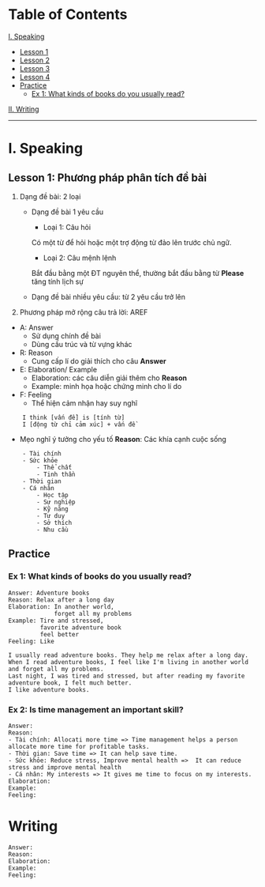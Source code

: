 # Table of Contents

[I. Speaking](#speaking)
- [Lesson 1](#s_lesson1)
- [Lesson 2](#s_lesson2)
- [Lesson 3](#s_lesson3)
- [Lesson 4](#s_lesson4)
- [Practice](#s_practice)
    - [Ex 1: What kinds of books do you usually read?](#s_ex1)

[II. Writing](#writing)

---

# I. Speaking

## Lesson 1: Phương pháp phân tích đề bài

1. Dạng đề bài: 2 loại
    - Dạng đề bài 1 yêu cầu
        - Loại 1: Câu hỏi
        
        Có một từ để hỏi hoặc một trợ động từ đảo lên trước chủ ngữ.

        - Loại 2: Câu mệnh lệnh

        Bắt đầu bằng một ĐT nguyên thể, thường bắt đầu bằng từ **Please** tăng tính lịch sự
    
    - Dạng đề bài nhiều yêu cầu: từ 2 yêu cầu trở lên

2. Phương pháp mở rộng câu trả lời: AREF
- A: Answer
    - Sử dụng chính đề bài
    - Dùng cấu trúc và từ vựng khác
- R: Reason
    - Cung cấp lí do giải thích cho câu **Answer**
- E: Elaboration/ Example
    - Elaboration: các câu diễn giải thêm cho **Reason**
    - Example: minh họa hoặc chứng minh cho lí do
- F: Feeling
    - Thể hiện cảm nhận hay suy nghĩ
```
    I think [vấn đề] is [tính từ]
    I [động từ chỉ cảm xúc] + vấn đề
```
- Mẹo nghĩ ý tưởng cho yếu tố **Reason**: Các khía cạnh cuộc sống
```
    - Tài chính
    - Sức khỏe
        - Thể chất
        - Tinh thần
    - Thời gian
    - Cá nhân
        - Học tập
        - Sự nghiệp
        - Kỹ năng
        - Tư duy
        - Sở thích
        - Nhu cầu
```
## Practice

### Ex 1: What kinds of books do you usually read?

```
Answer: Adventure books
Reason: Relax after a long day
Elaboration: In another world, 
             forget all my problems
Example: Tire and stressed,
         favorite adventure book
         feel better
Feeling: Like

I usually read adventure books. They help me relax after a long day.
When I read adventure books, I feel like I'm living in another world and forget all my problems.
Last night, I was tired and stressed, but after reading my favorite adventure book, I felt much better.
I like adventure books.
```

### Ex 2: Is time management an important skill?

```
Answer: 
Reason:
- Tài chính: Allocati more time => Time management helps a person allocate more time for profitable tasks.
- Thời gian: Save time => It can help save time.
- Sức khỏe: Reduce stress, Improve mental health =>  It can reduce stress and improve mental health
- Cá nhân: My interests => It gives me time to focus on my interests.
Elaboration:
Example:
Feeling:
```


# Writing

```
Answer:
Reason:
Elaboration:
Example:
Feeling:
```
